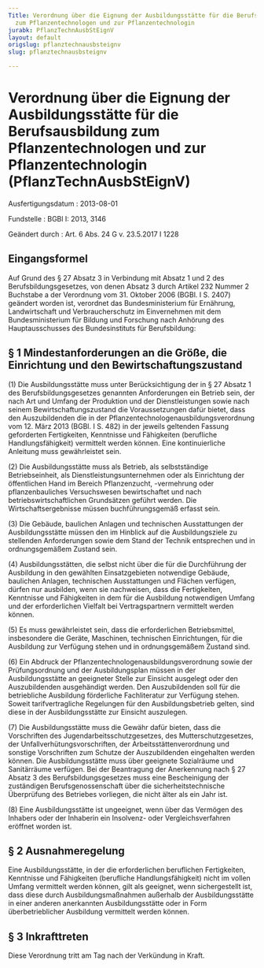 ```yaml
---
Title: Verordnung über die Eignung der Ausbildungsstätte für die Berufsausbildung
  zum Pflanzentechnologen und zur Pflanzentechnologin
jurabk: PflanzTechnAusbStEignV
layout: default
origslug: pflanztechnausbsteignv
slug: pflanztechnausbsteignv

---
```


# Verordnung über die Eignung der Ausbildungsstätte für die Berufsausbildung zum Pflanzentechnologen und zur Pflanzentechnologin (PflanzTechnAusbStEignV)

Ausfertigungsdatum
:   2013-08-01

Fundstelle
:   BGBl I: 2013, 3146

Geändert durch
:   Art. 6 Abs. 24 G v. 23.5.2017 I 1228


## Eingangsformel

Auf Grund des § 27 Absatz 3 in Verbindung mit Absatz 1 und 2 des
Berufsbildungsgesetzes, von denen Absatz 3 durch Artikel 232 Nummer 2
Buchstabe a der Verordnung vom 31. Oktober 2006 (BGBl. I S. 2407)
geändert worden ist, verordnet das Bundesministerium für Ernährung,
Landwirtschaft und Verbraucherschutz im Einvernehmen mit dem
Bundesministerium für Bildung und Forschung nach Anhörung des
Hauptausschusses des Bundesinstituts für Berufsbildung:


## § 1 Mindestanforderungen an die Größe, die Einrichtung und den Bewirtschaftungszustand

(1) Die Ausbildungsstätte muss unter Berücksichtigung der in § 27
Absatz 1 des Berufsbildungsgesetzes genannten Anforderungen ein
Betrieb sein, der nach Art und Umfang der Produktion und der
Dienstleistungen sowie nach seinem Bewirtschaftungszustand die
Voraussetzungen dafür bietet, dass den Auszubildenden die in der
Pflanzentechnologenausbildungsverordnung vom 12. März 2013 (BGBl. I S.
482) in der jeweils geltenden Fassung geforderten Fertigkeiten,
Kenntnisse und Fähigkeiten (berufliche Handlungsfähigkeit) vermittelt
werden können. Eine kontinuierliche Anleitung muss gewährleistet sein.

(2) Die Ausbildungsstätte muss als Betrieb, als selbstständige
Betriebseinheit, als Dienstleistungsunternehmen oder als Einrichtung
der öffentlichen Hand im Bereich Pflanzenzucht, -vermehrung oder
pflanzenbauliches Versuchswesen bewirtschaftet und nach
betriebswirtschaftlichen Grundsätzen geführt werden. Die
Wirtschaftsergebnisse müssen buchführungsgemäß erfasst sein.

(3) Die Gebäude, baulichen Anlagen und technischen Ausstattungen der
Ausbildungsstätte müssen den im Hinblick auf die Ausbildungsziele zu
stellenden Anforderungen sowie dem Stand der Technik entsprechen und
in ordnungsgemäßem Zustand sein.

(4) Ausbildungsstätten, die selbst nicht über die für die Durchführung
der Ausbildung in den gewählten Einsatzgebieten notwendige Gebäude,
baulichen Anlagen, technischen Ausstattungen und Flächen verfügen,
dürfen nur ausbilden, wenn sie nachweisen, dass die Fertigkeiten,
Kenntnisse und Fähigkeiten in dem für die Ausbildung notwendigen
Umfang und der erforderlichen Vielfalt bei Vertragspartnern vermittelt
werden können.

(5) Es muss gewährleistet sein, dass die erforderlichen
Betriebsmittel, insbesondere die Geräte, Maschinen, technischen
Einrichtungen, für die Ausbildung zur Verfügung stehen und in
ordnungsgemäßem Zustand sind.

(6) Ein Abdruck der Pflanzentechnologenausbildungsverordnung sowie der
Prüfungsordnung und der Ausbildungsplan müssen in der
Ausbildungsstätte an geeigneter Stelle zur Einsicht ausgelegt oder den
Auszubildenden ausgehändigt werden. Den Auszubildenden soll für die
betriebliche Ausbildung förderliche Fachliteratur zur Verfügung
stehen. Soweit tarifvertragliche Regelungen für den Ausbildungsbetrieb
gelten, sind diese in der Ausbildungsstätte zur Einsicht auszulegen.

(7) Die Ausbildungsstätte muss die Gewähr dafür bieten, dass die
Vorschriften des Jugendarbeitsschutzgesetzes, des
Mutterschutzgesetzes, der Unfallverhütungsvorschriften, der
Arbeitsstättenverordnung und sonstige Vorschriften zum Schutze der
Auszubildenden eingehalten werden können. Die Ausbildungsstätte muss
über geeignete Sozialräume und Sanitärräume verfügen. Bei der
Beantragung der Anerkennung nach § 27 Absatz 3 des
Berufsbildungsgesetzes muss eine Bescheinigung der zuständigen
Berufsgenossenschaft über die sicherheitstechnische Überprüfung des
Betriebes vorliegen, die nicht älter als ein Jahr ist.

(8) Eine Ausbildungsstätte ist ungeeignet, wenn über das Vermögen des
Inhabers oder der Inhaberin ein Insolvenz- oder Vergleichsverfahren
eröffnet worden ist.


## § 2 Ausnahmeregelung

Eine Ausbildungsstätte, in der die erforderlichen beruflichen
Fertigkeiten, Kenntnisse und Fähigkeiten (berufliche
Handlungsfähigkeit) nicht im vollen Umfang vermittelt werden können,
gilt als geeignet, wenn sichergestellt ist, dass diese durch
Ausbildungsmaßnahmen außerhalb der Ausbildungsstätte in einer anderen
anerkannten Ausbildungsstätte oder in Form überbetrieblicher
Ausbildung vermittelt werden können.


## § 3 Inkrafttreten

Diese Verordnung tritt am Tag nach der Verkündung in Kraft.

